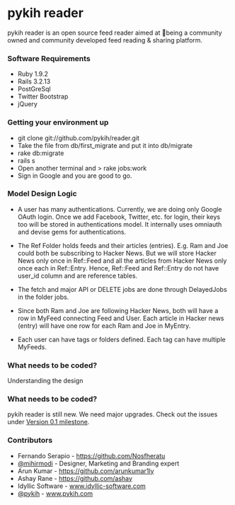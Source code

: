 # pykih reader

pykih reader is an open source feed reader aimed at being a community owned and community developed feed reading & sharing platform.

### Software Requirements

* Ruby 1.9.2
* Rails 3.2.13
* PostGreSql
* Twitter Bootstrap
* jQuery

### Getting your environment up

* git clone git://github.com/pykih/reader.git
* Take the file from db/first_migrate and put it into db/migrate
* rake db:migrate
* rails s
* Open another terminal and > rake jobs:work
* Sign in Google and you are good to go.

### Model Design Logic

* A user has many authentications. Currently, we are doing only Google OAuth login. Once we add Facebook, Twitter, etc. for login, their keys too will be stored in authentications model. It internally uses omniauth and devise gems for authentications.

* The Ref Folder holds feeds and their articles (entries). E.g. Ram and Joe could both be subscribing to Hacker News. But we will store Hacker News only once in Ref::Feed and all the articles from Hacker News only once each in Ref::Entry. Hence, Ref::Feed and Ref::Entry do not have user_id column and are reference tables.

* The fetch and major API or DELETE jobs are done through DelayedJobs in the folder jobs.

* Since both Ram and Joe are following Hacker News, both will have a row in MyFeed connecting Feed and User. Each article in Hacker news (entry) will have one row for each Ram and Joe in MyEntry.

* Each user can have tags or folders defined. Each tag can have multiple MyFeeds.

### What needs to be coded?

Understanding the design

### What needs to be coded?

pykih reader is still new. We need major upgrades. Check out the issues under [Version 0.1 milestone](https://github.com/pykih/reader/issues?milestone=1&page=1&state=open). 

### Contributors

* Fernando Serapio - https://github.com/Nosfheratu
* [@mihirmodi](https://twitter.com/mihirmodi) - Designer, Marketing and Branding expert
* Arun Kumar - https://github.com/arunkumar1ly
* Ashay Rane - https://github.com/ashay
* Idyllic Software - www.idyllic-software.com
* [@pykih](https://twitter.com/pykih) - www.pykih.com